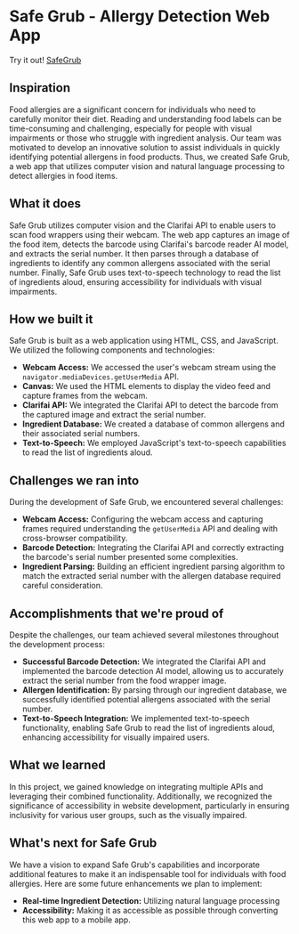 # Safe Grub - Allergy Detection Web App
Try it out! [SafeGrub](shiny-croissant-1456de.netlify.app/)
## Inspiration
Food allergies are a significant concern for individuals who need to carefully monitor their diet. Reading and understanding food labels can be time-consuming and challenging, especially for people with visual impairments or those who struggle with ingredient analysis. Our team was motivated to develop an innovative solution to assist individuals in quickly identifying potential allergens in food products. Thus, we created Safe Grub, a web app that utilizes computer vision and natural language processing to detect allergies in food items.

## What it does
Safe Grub utilizes computer vision and the Clarifai API to enable users to scan food wrappers using their webcam. The web app captures an image of the food item, detects the barcode using Clarifai's barcode reader AI model, and extracts the serial number. It then parses through a database of ingredients to identify any common allergens associated with the serial number. Finally, Safe Grub uses text-to-speech technology to read the list of ingredients aloud, ensuring accessibility for individuals with visual impairments.

## How we built it
Safe Grub is built as a web application using HTML, CSS, and JavaScript. We utilized the following components and technologies:
- **Webcam Access:** We accessed the user's webcam stream using the `navigator.mediaDevices.getUserMedia` API.
- **Canvas:** We used the HTML elements to display the video feed and capture frames from the webcam.
- **Clarifai API:** We integrated the Clarifai API to detect the barcode from the captured image and extract the serial number.
- **Ingredient Database:** We created a database of common allergens and their associated serial numbers.
- **Text-to-Speech:** We employed JavaScript's text-to-speech capabilities to read the list of ingredients aloud.

## Challenges we ran into
During the development of Safe Grub, we encountered several challenges:
- **Webcam Access:** Configuring the webcam access and capturing frames required understanding the `getUserMedia` API and dealing with cross-browser compatibility.
- **Barcode Detection:** Integrating the Clarifai API and correctly extracting the barcode's serial number presented some complexities.
- **Ingredient Parsing:** Building an efficient ingredient parsing algorithm to match the extracted serial number with the allergen database required careful consideration.

## Accomplishments that we're proud of
Despite the challenges, our team achieved several milestones throughout the development process:
- **Successful Barcode Detection:** We integrated the Clarifai API and implemented the barcode detection AI model, allowing us to accurately extract the serial number from the food wrapper image.
- **Allergen Identification:** By parsing through our ingredient database, we successfully identified potential allergens associated with the serial number.
- **Text-to-Speech Integration:** We implemented text-to-speech functionality, enabling Safe Grub to read the list of ingredients aloud, enhancing accessibility for visually impaired users.

## What we learned
In this project, we gained knowledge on integrating multiple APIs and leveraging their combined functionality. Additionally, we recognized the significance of accessibility in website development, particularly in ensuring inclusivity for various user groups, such as the visually impaired.

## What's next for Safe Grub
We have a vision to expand Safe Grub's capabilities and incorporate additional features to make it an indispensable tool for individuals with food allergies. Here are some future enhancements we plan to implement:
- **Real-time Ingredient Detection:** Utilizing natural language processing
- **Accessibility:** Making it as accessible as possible through converting this web app to a mobile app. 
